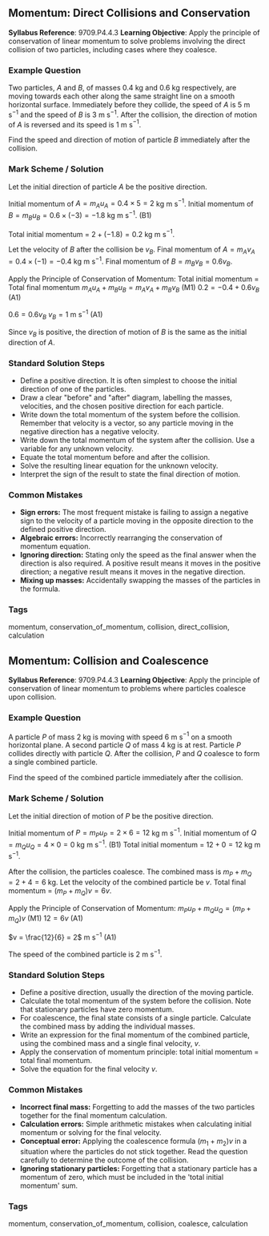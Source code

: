 ## Momentum: Direct Collisions and Conservation

**Syllabus Reference**: 9709.P4.4.3
**Learning Objective**: Apply the principle of conservation of linear momentum to solve problems involving the direct collision of two particles, including cases where they coalesce.

### Example Question
Two particles, $A$ and $B$, of masses $0.4$ kg and $0.6$ kg respectively, are moving towards each other along the same straight line on a smooth horizontal surface. Immediately before they collide, the speed of $A$ is $5$ m s$^{-1}$ and the speed of $B$ is $3$ m s$^{-1}$. After the collision, the direction of motion of $A$ is reversed and its speed is $1$ m s$^{-1}$.

Find the speed and direction of motion of particle $B$ immediately after the collision.

### Mark Scheme / Solution
Let the initial direction of particle $A$ be the positive direction.

Initial momentum of $A = m_A u_A = 0.4 \times 5 = 2$ kg m s$^{-1}$.
Initial momentum of $B = m_B u_B = 0.6 \times (-3) = -1.8$ kg m s$^{-1}$. (B1)

Total initial momentum = $2 + (-1.8) = 0.2$ kg m s$^{-1}$.

Let the velocity of $B$ after the collision be $v_B$.
Final momentum of $A = m_A v_A = 0.4 \times (-1) = -0.4$ kg m s$^{-1}$.
Final momentum of $B = m_B v_B = 0.6 v_B$.

Apply the Principle of Conservation of Momentum:
Total initial momentum = Total final momentum
$m_A u_A + m_B u_B = m_A v_A + m_B v_B$ (M1)
$0.2 = -0.4 + 0.6 v_B$ (A1)

$0.6 = 0.6 v_B$
$v_B = 1$ m s$^{-1}$ (A1)

Since $v_B$ is positive, the direction of motion of $B$ is the same as the initial direction of $A$.

### Standard Solution Steps
- Define a positive direction. It is often simplest to choose the initial direction of one of the particles.
- Draw a clear "before" and "after" diagram, labelling the masses, velocities, and the chosen positive direction for each particle.
- Write down the total momentum of the system before the collision. Remember that velocity is a vector, so any particle moving in the negative direction has a negative velocity.
- Write down the total momentum of the system after the collision. Use a variable for any unknown velocity.
- Equate the total momentum before and after the collision.
- Solve the resulting linear equation for the unknown velocity.
- Interpret the sign of the result to state the final direction of motion.

### Common Mistakes
- **Sign errors:** The most frequent mistake is failing to assign a negative sign to the velocity of a particle moving in the opposite direction to the defined positive direction.
- **Algebraic errors:** Incorrectly rearranging the conservation of momentum equation.
- **Ignoring direction:** Stating only the speed as the final answer when the direction is also required. A positive result means it moves in the positive direction; a negative result means it moves in the negative direction.
- **Mixing up masses:** Accidentally swapping the masses of the particles in the formula.

### Tags
momentum, conservation_of_momentum, collision, direct_collision, calculation

## Momentum: Collision and Coalescence

**Syllabus Reference**: 9709.P4.4.3
**Learning Objective**: Apply the principle of conservation of linear momentum to problems where particles coalesce upon collision.

### Example Question
A particle $P$ of mass $2$ kg is moving with speed $6$ m s$^{-1}$ on a smooth horizontal plane. A second particle $Q$ of mass $4$ kg is at rest. Particle $P$ collides directly with particle $Q$. After the collision, $P$ and $Q$ coalesce to form a single combined particle.

Find the speed of the combined particle immediately after the collision.

### Mark Scheme / Solution
Let the initial direction of motion of $P$ be the positive direction.

Initial momentum of $P = m_P u_P = 2 \times 6 = 12$ kg m s$^{-1}$.
Initial momentum of $Q = m_Q u_Q = 4 \times 0 = 0$ kg m s$^{-1}$. (B1)
Total initial momentum = $12 + 0 = 12$ kg m s$^{-1}$.

After the collision, the particles coalesce. The combined mass is $m_P + m_Q = 2 + 4 = 6$ kg.
Let the velocity of the combined particle be $v$.
Total final momentum = $(m_P + m_Q)v = 6v$.

Apply the Principle of Conservation of Momentum:
$m_P u_P + m_Q u_Q = (m_P + m_Q)v$ (M1)
$12 = 6v$ (A1)

$v = \frac{12}{6} = 2$ m s$^{-1}$ (A1)

The speed of the combined particle is $2$ m s$^{-1}$.

### Standard Solution Steps
- Define a positive direction, usually the direction of the moving particle.
- Calculate the total momentum of the system before the collision. Note that stationary particles have zero momentum.
- For coalescence, the final state consists of a single particle. Calculate the combined mass by adding the individual masses.
- Write an expression for the final momentum of the combined particle, using the combined mass and a single final velocity, $v$.
- Apply the conservation of momentum principle: total initial momentum = total final momentum.
- Solve the equation for the final velocity $v$.

### Common Mistakes
- **Incorrect final mass:** Forgetting to add the masses of the two particles together for the final momentum calculation.
- **Calculation errors:** Simple arithmetic mistakes when calculating initial momentum or solving for the final velocity.
- **Conceptual error:** Applying the coalescence formula $(m_1+m_2)v$ in a situation where the particles do not stick together. Read the question carefully to determine the outcome of the collision.
- **Ignoring stationary particles:** Forgetting that a stationary particle has a momentum of zero, which must be included in the 'total initial momentum' sum.

### Tags
momentum, conservation_of_momentum, collision, coalesce, calculation